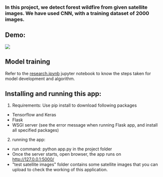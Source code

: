 

### In this project, we detect forest wildfire from given satellite images. We have used CNN, with a training dataset of 2000 images. 

## Demo:
<img src="demo.gif"/>

## Model training
Refer to the <a href="https://github.com/shrey24/wildfire-detection-from-satellite-images-ml/blob/master/research.ipynb">research.ipynb</a> jupyter notebook to know the steps taken for model development and algorithm.

## Installing and running this app:
1. Requirements:
Use pip install to download following packages
  - Tensorflow and Keras
  - Flask
  - WSGI server (see the error message when running Flask app, and install all specified packages)
  
 2. running the app:
  - run command: python app.py in the project folder
  - Once the server starts, open browser, the app runs on http://127.0.0.1:5000/
  - "test satellite images" folder contains some satellite images that you can upload to check the working of this application.
  
